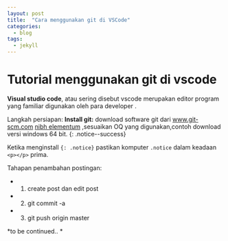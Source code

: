 ```yaml
---
layout: post
title:  "Cara menggunakan git di VSCode"
categories:
  - blog
tags:
  - jekyll
---
```


# Tutorial menggunakan git di vscode

**Visual studio code**, atau sering disebut vscode merupakan editor program yang familiar digunakan oleh para developer .

Langkah persiapan:
**Install git:** download software git dari www.git-scm.com [nibh elementum](#) ,sesuaikan OQ yang digunakan,contoh download versi windows 64 bit.
{: .notice--success}

Ketika menginstall `{: .notice}` pastikan komputer  `.notice` dalam keadaan `<p></p>` prima. 

Tahapan penambahan postingan:

* 1. create post dan edit post
* 2. git commit -a
* 3. git push origin master


*to be continued.. *